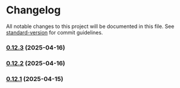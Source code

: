 # Changelog

All notable changes to this project will be documented in this file. See [standard-version](https://github.com/conventional-changelog/standard-version) for commit guidelines.

### [0.12.3](https://github.com/geekiechen/chens-tweak-mod/compare/v0.12.2...v0.12.3) (2025-04-16)

### [0.12.2](https://github.com/geekiechen/chens-tweak-mod/compare/v0.12.1...v0.12.2) (2025-04-16)

### [0.12.1](https://github.com/geekiechen/chens-tweak-mod/compare/v0.12.0...v0.12.1) (2025-04-15)
